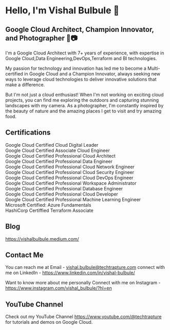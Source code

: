 
<!--
**vishalbulbule/vishalbulbule** is a ✨ _special_ ✨ repository because its `README.md` (this file) appears on your GitHub profile.

Here are some ideas to get you started:

- 🔭 I’m currently working on ...
- 🌱 I’m currently learning ...
- 👯 I’m looking to collaborate on ...
- 🤔 I’m looking for help with ...
- 💬 Ask me about ...
- 📫 How to reach me: ...
- 😄 Pronouns: ...
- ⚡ Fun fact: ...
-->
# Hello, I'm Vishal Bulbule 👋

## Google Cloud Architect, Champion Innovator, and Photographer 🚀📷


I'm a Google Cloud Architect with 7+ years of experience, with expertise in Google Cloud,Data Engineering,DevOps,Terraform and BI technologies. 

My passion for technology and innovation has led me to become a Multi-certified in Google Cloud  and a Champion Innovator, always seeking new ways to leverage cloud technologies to deliver innovative solutions that make a difference.

But I'm not just a cloud enthusiast! When I'm not working on exciting cloud projects, you can find me exploring the outdoors and capturing stunning landscapes with my camera. As a photographer, I'm constantly inspired by the beauty of nature and the amazing places I get to visit and try amazing food.


## Certifications

Google Cloud Certified Cloud Digital Leader <br>
Google Cloud Certified Associate Cloud Engineer <br>
Google Cloud Certified Professional Cloud Architect <br>
Google Cloud Certified Professional Data Engineer <br>
Google Cloud Certified Professional Cloud Network Engineer <br>
Google Cloud Certified Professional Cloud Security Engineer <br>
Google Cloud Certified Professional Cloud DevOps Engineer <br>
Google Cloud Certified Professional Workspace Administrator<br>
Google Cloud Certified Professional Database Engineer<br>
Google Cloud Certified Professional Cloud Developer<br>
Google Cloud Certified Professional Machine Learning Engineer<br>
Microsoft Certified: Azure Fundamentals<br>
HashiCorp Certiffied Terraform Associate <br>


## Blog

https://vishalbulbule.medium.com/

## Contact Me

You can reach me at 
Email - vishal.bulbule@techtrapture.com
connect with me on LinkedIn - https://www.linkedin.com/in/vishal-bulbule/

Want to know more about me personally
Connect with me on Instagram - https://www.instagram.com/vishal_bulbule/?hl=en


## YouTube Channel

Check out my YouTube Channel https://www.youtube.com/@techtrapture for tutorials and demos on Google Cloud.
